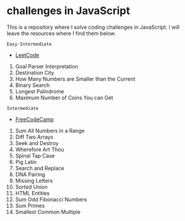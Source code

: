 # challenges in JavaScript
This is a repository where I solve coding challenges in JavaScript. I will leave the resources where I find them below. 

 `Easy-Intermediate`
* [LeetCode](https://leetcode.com/) 

1. Goal Parser Interpretation
2. Destination City
3. How Many Numbers are Smaller than the Current
4. Binary Search
5. Longest Palindrome
6. Maximum Number of Coins You can Get


 `Intermediate`
* [FreeCodeCamp](https://www.freecodecamp.org/learn/javascript-algorithms-and-data-structures/#intermediate-algorithm-scripting) 
1. Sum All Numbers in a Range
2. Diff Two Arrays
3. Seek and Destroy
4. Wherefore Art Thou
5. Spinal Tap Case
6. Pig Latin
7. Search and Replace
8. DNA Pairing
9. Missing Letters
10. Sorted Union
11. HTML Entities
12. Sum Odd Fibonacci Numbers
13. Sum Primes
14. Smallest Common Multiple
